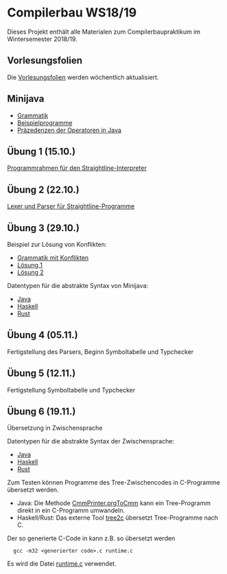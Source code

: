 # Compilerbau WS18/19

Dieses Projekt enthält alle Materialen zum Compilerbaupraktikum im
Wintersemester 2018/19.

## Vorlesungsfolien

Die [Vorlesungsfolien](lecture/slides.pdf) werden wöchentlich
aktualisiert.

## Minijava

- [Grammatik](minijava.txt)
- [Beispielprogramme](src/MiniJava_Examples)
- [Präzedenzen der Operatoren in Java](https://introcs.cs.princeton.edu/java/11precedence/)

## Übung 1 (15.10.)

[Programmrahmen für den Straightline-Interpreter](src/Straightline)

## Übung 2 (22.10.)

[Lexer und Parser für Straightline-Programme](src/StraightlineParser)

## Übung 3 (29.10.)

Beispiel zur Lösung von Konflikten:
- [Grammatik mit Konflikten](lecture/lists_problem.cup)
- [Lösung 1](lecture/lists_solution1.cup)
- [Lösung 2](lecture/lists_solution2.cup)

Datentypen für die abstrakte Syntax von Minijava:
- [Java](src/Java)
- [Haskell](src/Haskell)
- [Rust](src/Rust)

## Übung 4 (05.11.)

Fertigstellung des Parsers, Beginn Symboltabelle und Typchecker

## Übung 5 (12.11.)

Fertigstellung Symboltabelle und Typchecker

## Übung 6 (19.11.)

Übersetzung in Zwischensprache

Datentypen für die abstrakte Syntax der Zwischensprache:
- [Java](src/Java/minijava/intermediate)
- [Haskell](src/Haskell)
- [Rust](src/Rust)

Zum Testen können Programme des Tree-Zwischencodes in C-Programme übersetzt werden.
- Java: Die Methode [CmmPrinter.prgToCmm](src/Java/minijava/intermediate/CmmPrinter.Java) kann ein Tree-Programm direkt in ein C-Programm umwandeln.
- Haskell/Rust: Das externe Tool [tree2c](tools/tree2c) übersetzt Tree-Programme nach C.

Der so generierte C-Code in kann z.B. so übersetzt werden
```
  gcc -m32 <generierter code>.c runtime.c  
```
Es wird die Datei [runtime.c](tools/tree2c/runtime.c) verwendet.
